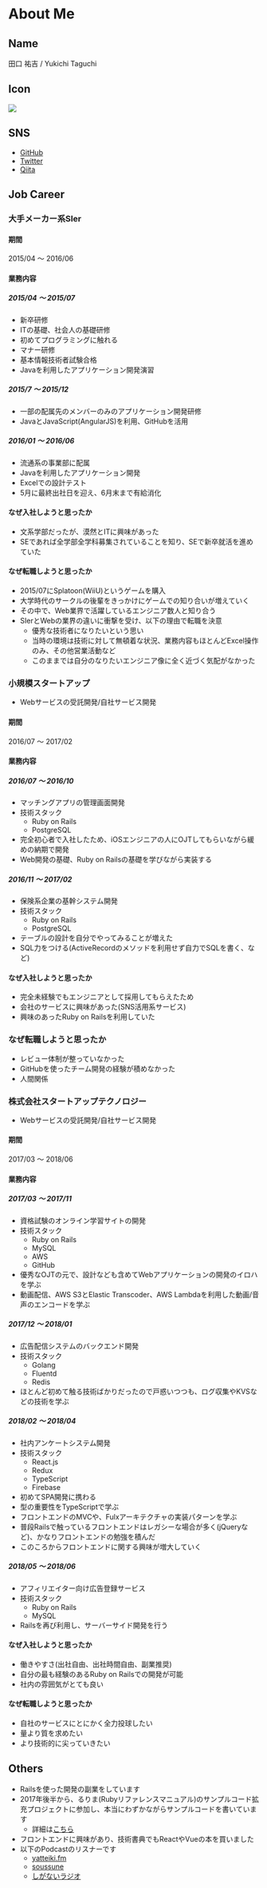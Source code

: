 # About Me

## Name
田口 祐吉 / Yukichi Taguchi

## Icon
![](ytgch.png)

## SNS
- [GitHub](https://github.com/ytgch)
- [Twitter](https://twitter.com/ytgch_)
- [Qiita](https://qiita.com/ytgch)

## Job Career

### 大手メーカー系SIer

#### 期間
2015/04 〜 2016/06

#### 業務内容

##### 2015/04 〜 2015/07
- 新卒研修
- ITの基礎、社会人の基礎研修
- 初めてプログラミングに触れる
- マナー研修
- 基本情報技術者試験合格
- Javaを利用したアプリケーション開発演習

##### 2015/7 〜 2015/12
- 一部の配属先のメンバーのみのアプリケーション開発研修
- JavaとJavaScript(AngularJS)を利用、GitHubを活用

##### 2016/01 〜 2016/06
- 流通系の事業部に配属
- Javaを利用したアプリケーション開発
- Excelでの設計テスト
- 5月に最終出社日を迎え、6月末まで有給消化

#### なぜ入社しようと思ったか
- 文系学部だったが、漠然とITに興味があった
- SEであれば全学部全学科募集されていることを知り、SEで新卒就活を進めていた

#### なぜ転職しようと思ったか
- 2015/07にSplatoon(WiiU)というゲームを購入
- 大学時代のサークルの後輩をきっかけにゲームでの知り合いが増えていく
- その中で、Web業界で活躍しているエンジニア数人と知り合う
- SIerとWebの業界の違いに衝撃を受け、以下の理由で転職を決意
  - 優秀な技術者になりたいという思い
  - 当時の環境は技術に対して無頓着な状況、業務内容もほとんどExcel操作のみ、その他営業活動など
  - このままでは自分のなりたいエンジニア像に全く近づく気配がなかった

### 小規模スタートアップ
- Webサービスの受託開発/自社サービス開発

#### 期間
2016/07 〜 2017/02

#### 業務内容

##### 2016/07 〜 2016/10
- マッチングアプリの管理画面開発
- 技術スタック
  - Ruby on Rails
  - PostgreSQL
- 完全初心者で入社したため、iOSエンジニアの人にOJTしてもらいながら緩めの納期で開発
- Web開発の基礎、Ruby on Railsの基礎を学びながら実装する

##### 2016/11 〜 2017/02
- 保険系企業の基幹システム開発
- 技術スタック
  - Ruby on Rails
  - PostgreSQL
- テーブルの設計を自分でやってみることが増えた
- SQL力をつける(ActiveRecordのメソッドを利用せず自力でSQLを書く、など)

#### なぜ入社しようと思ったか
- 完全未経験でもエンジニアとして採用してもらえたため
- 会社のサービスに興味があった(SNS活用系サービス)
- 興味のあったRuby on Railsを利用していた

### なぜ転職しようと思ったか
- レビュー体制が整っていなかった
- GitHubを使ったチーム開発の経験が積めなかった
- 人間関係

### 株式会社スタートアップテクノロジー
- Webサービスの受託開発/自社サービス開発

#### 期間
2017/03 〜 2018/06

#### 業務内容

##### 2017/03 〜 2017/11
- 資格試験のオンライン学習サイトの開発
- 技術スタック
  - Ruby on Rails
  - MySQL
  - AWS
  - GitHub
- 優秀なOJTの元で、設計なども含めてWebアプリケーションの開発のイロハを学ぶ
- 動画配信、AWS S3とElastic Transcoder、AWS Lambdaを利用した動画/音声のエンコードを学ぶ

##### 2017/12 〜 2018/01
- 広告配信システムのバックエンド開発
- 技術スタック
  - Golang
  - Fluentd
  - Redis
- ほとんど初めて触る技術ばかりだったので戸惑いつつも、ログ収集やKVSなどの技術を学ぶ

##### 2018/02 〜 2018/04
- 社内アンケートシステム開発
- 技術スタック
  - React.js
  - Redux
  - TypeScript
  - Firebase
- 初めてSPA開発に携わる
- 型の重要性をTypeScriptで学ぶ
- フロントエンドのMVCや、Fulxアーキテクチャの実装パターンを学ぶ
- 普段Railsで触っているフロントエンドはレガシーな場合が多く(jQueryなど)、かなりフロントエンドの勉強を積んだ
- このころからフロントエンドに関する興味が増大していく

##### 2018/05 〜 2018/06
- アフィリエイター向け広告登録サービス
- 技術スタック
  - Ruby on Rails
  - MySQL
- Railsを再び利用し、サーバーサイド開発を行う

#### なぜ入社しようと思ったか
- 働きやすさ(出社自由、出社時間自由、副業推奨)
- 自分の最も経験のあるRuby on Railsでの開発が可能
- 社内の雰囲気がとても良い

#### なぜ転職しようと思ったか
- 自社のサービスにとにかく全力投球したい
- 量より質を求めたい
- より技術的に尖っていきたい

## Others
- Railsを使った開発の副業をしています
- 2017年後半から、るりま(Rubyリファレンスマニュアル)のサンプルコード拡充プロジェクトに参加し、本当にわずかながらサンプルコードを書いています
  - 詳細は[こちら](http://tbpgr.hatenablog.com/entry/2017/09/17/232557)
- フロントエンドに興味があり、技術書典でもReactやVueの本を買いました
- 以下のPodcastのリスナーです
  - [yatteiki.fm](https://yatteiki.fm/)
  - [soussune](https://soussune.com/)
  - [しがないラジオ](https://shiganai.org/)
